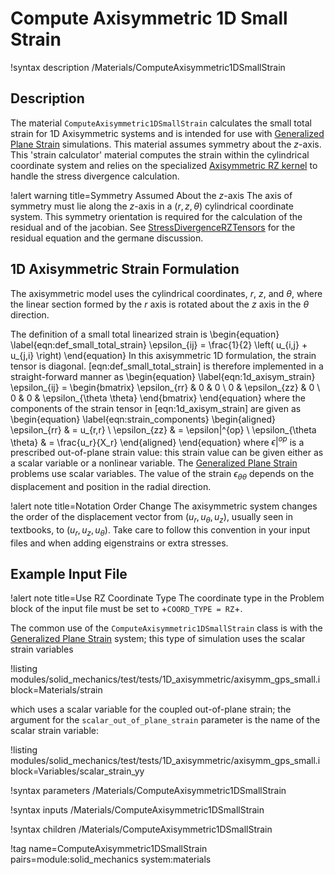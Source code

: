 # Compute Axisymmetric 1D Small Strain

!syntax description /Materials/ComputeAxisymmetric1DSmallStrain

## Description

The material `ComputeAxisymmetric1DSmallStrain` calculates the small total
strain for 1D Axisymmetric systems and is intended for use with
[Generalized Plane Strain](solid_mechanics/generalized_plane_strain.md) simulations.
This material assumes symmetry about the $z$-axis.
This 'strain calculator' material computes the strain within the cylindrical
coordinate system and relies on the specialized
[Axisymmetric RZ kernel](/StressDivergenceRZTensors.md) to handle the stress
divergence calculation.

!alert warning title=Symmetry Assumed About the $z$-axis
The axis of symmetry must lie along the $z$-axis in a $\left(r, z, \theta \right)$
cylindrical coordinate system. This symmetry orientation is required for the
calculation of the residual and of the jacobian.
See [StressDivergenceRZTensors](/StressDivergenceRZTensors.md) for the
residual equation and the germane discussion.

## 1D Axisymmetric Strain Formulation

The axisymmetric model uses the cylindrical coordinates, $r$, $z$, and $\theta$,
where the linear section formed by the $r$ axis is rotated about the $z$ axis in
the $\theta$ direction.

The definition of a small total linearized strain is
\begin{equation}
  \label{eqn:def_small_total_strain}
  \epsilon_{ij} = \frac{1}{2} \left( u_{i,j} + u_{j,i}  \right)
\end{equation}
In this axisymmetric 1D formulation, the strain tensor is diagonal. [eqn:def_small_total_strain]
is therefore implemented in a straight-forward manner as
\begin{equation}
  \label{eqn:1d_axisym_strain}
  \epsilon_{ij} = \begin{bmatrix}
                    \epsilon_{rr} & 0 & 0 \\
                    0 & \epsilon_{zz} & 0 \\
                    0 & 0 & \epsilon_{\theta \theta}
                  \end{bmatrix}
\end{equation}
where the components of the strain tensor in [eqn:1d_axisym_strain] are given as
\begin{equation}
  \label{eqn:strain_components}
  \begin{aligned}
  \epsilon_{rr} & = u_{r,r} \\
  \epsilon_{zz} & = \epsilon|^{op} \\
  \epsilon_{\theta \theta} & = \frac{u_r}{X_r}
  \end{aligned}
\end{equation}
where $\epsilon|^{op}$ is a prescribed out-of-plane strain value: this strain
value can be given either as a scalar variable or a nonlinear variable.
The [Generalized Plane Strain](solid_mechanics/generalized_plane_strain.md)
problems use scalar variables.
The value of the strain $\epsilon_{\theta \theta}$ depends on the displacement
and position in the radial direction.

!alert note title=Notation Order Change
The axisymmetric system changes the order of the displacement vector from
$(u_r, u_{\theta}, u_z)$, usually seen in textbooks, to $(u_r, u_z, u_{\theta})$.
Take care to follow this convention in your input files and when adding
eigenstrains or extra stresses.


## Example Input File

!alert note title=Use RZ Coordinate Type
The coordinate type in the Problem block of the input file must be set to
+`COORD_TYPE = RZ`+.

The common use of the `ComputeAxisymmetric1DSmallStrain` class is with the
[Generalized Plane Strain](solid_mechanics/generalized_plane_strain.md) system;
this type of simulation uses the scalar strain variables

!listing modules/solid_mechanics/test/tests/1D_axisymmetric/axisymm_gps_small.i block=Materials/strain

which uses a scalar variable for the coupled out-of-plane strain; the argument
for the `scalar_out_of_plane_strain` parameter is the name of the scalar strain
variable:

!listing modules/solid_mechanics/test/tests/1D_axisymmetric/axisymm_gps_small.i block=Variables/scalar_strain_yy

!syntax parameters /Materials/ComputeAxisymmetric1DSmallStrain

!syntax inputs /Materials/ComputeAxisymmetric1DSmallStrain

!syntax children /Materials/ComputeAxisymmetric1DSmallStrain

!tag name=ComputeAxisymmetric1DSmallStrain pairs=module:solid_mechanics system:materials
